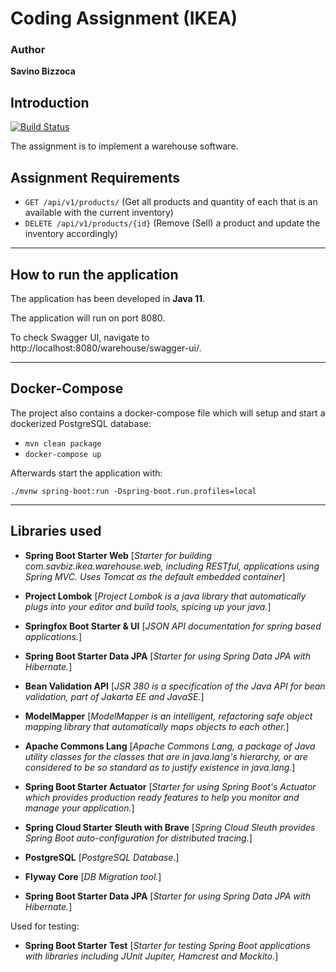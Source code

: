# Coding Assignment (IKEA)

### Author

**Savino Bizzoca**

## Introduction

[![Build Status](https://travis-ci.com/savbiz/warehouse-api.svg?token=zMwRmhcr5kJ6irypfMjZ&branch=main)](https://travis-ci.com/github/savbiz/warehouse-api)

The assignment is to implement a warehouse software.

## Assignment Requirements

- `GET /api/v1/products/` (Get all products and quantity of each that is an available with the current inventory)
- `DELETE /api/v1/products/{id}` (Remove (Sell) a product and update the inventory accordingly)

***

## How to run the application

The application has been developed in **Java 11**.

The application will run on port 8080.

To check Swagger UI, navigate to http://localhost:8080/warehouse/swagger-ui/.

***

## Docker-Compose

The project also contains a docker-compose file which will setup and start a dockerized PostgreSQL database:

- `mvn clean package`
- `docker-compose up`

Afterwards start the application with:
```
./mvnw spring-boot:run -Dspring-boot.run.profiles=local
```

***

## Libraries used

* **Spring Boot Starter Web**
  [_Starter for building com.savbiz.ikea.warehouse.web, including RESTful, applications using Spring MVC. Uses Tomcat as
  the default embedded container_]

* **Project Lombok**
  [_Project Lombok is a java library that automatically plugs into your editor and build tools, spicing up your java._]

* **Springfox Boot Starter & UI**
  [_JSON API documentation for spring based applications._]

* **Spring Boot Starter Data JPA**
  [_Starter for using Spring Data JPA with Hibernate._]

* **Bean Validation API**
  [_JSR 380 is a specification of the Java API for bean validation, part of Jakarta EE and JavaSE._]

* **ModelMapper**
  [_ModelMapper is an intelligent, refactoring safe object mapping library that automatically maps objects to each
  other._]

* **Apache Commons Lang**
  [_Apache Commons Lang, a package of Java utility classes for the classes that are in java.lang's hierarchy, or are
  considered to be so standard as to justify existence in java.lang._]

* **Spring Boot Starter Actuator**
  [_Starter for using Spring Boot's Actuator which provides production ready features to help you monitor and manage
  your application._]

* **Spring Cloud Starter Sleuth with Brave**
  [_Spring Cloud Sleuth provides Spring Boot auto-configuration for distributed tracing._]

* **PostgreSQL**
  [_PostgreSQL Database._]

* **Flyway Core**
  [_DB Migration tool._]

* **Spring Boot Starter Data JPA**
  [_Starter for using Spring Data JPA with Hibernate._]

Used for testing:

* **Spring Boot Starter Test**
  [_Starter for testing Spring Boot applications with libraries including JUnit Jupiter, Hamcrest and Mockito._]
